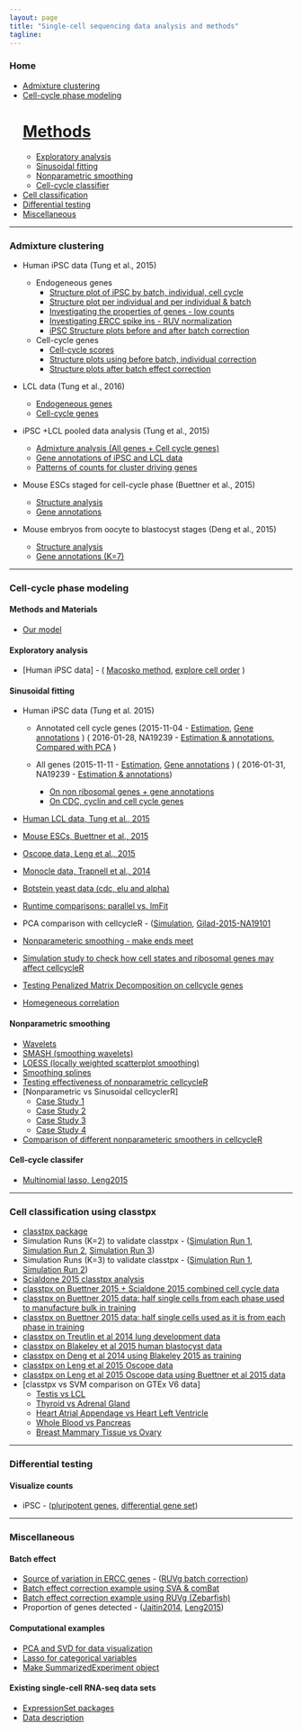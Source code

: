 ```yaml
---
layout: page
title: "Single-cell sequencing data analysis and methods"
tagline: 
---
```


### Home
  * [Admixture clustering](#admixture-clustering)
  * [Cell-cycle phase modeling](#assign-cell-cycle)
    # [Methods](#methods)
    * [Exploratory analysis](#explore)
    * [Sinusoidal fitting](#sinusoidal-cellcycler)
    * [Nonparametric smoothing](#nonparametric-cellcycler)
    * [Cell-cycle classifier](#classifier)
  * [Cell classification](#classtpx)
  * [Differential testing](#testing)
  * [Miscellaneous](#misc)


---

### Admixture clustering <a id = 'admixture-clustering'></a>

* Human iPSC data (Tung et al., 2015)
  * Endogeneous genes
     * [Structure plot of iPSC by batch, individual, cell cycle](project/analysis/cell_phase_analysis.html)
     * [Structure plot per individual and per individual & batch](project/analysis/structure_per_individual.html)
     * [Investigating the properties of genes - low counts](project/analysis/low_counts_genes.html)
     * [Investigating ERCC spike ins - RUV normalization](project/analysis/RUV_normalization.html)
     * [iPSC Structure plots before and after batch correction](project/analysis/batch_effect_all_genes.html)
  * Cell-cycle genes
     * [Cell-cycle scores](project/analysis/cell_cycle_score_analysis.html)
     * [Structure plots using before batch, individual correction](project/analysis/clustering_cell_cycle_genes.html)
     * [Structure plots after batch effect correction](project/analysis/batch_effect_cell_cycle_genes.html)

* LCL data (Tung et al., 2016)
	*  [Endogeneous genes](project/analysis/lcl_structure.html)
	*  [Cell-cycle genes](project/analysis/lcl_structure_cell_cycle_genes.html)

* iPSC +LCL pooled data analysis (Tung et al., 2015)
	* [Admixture analysis (All genes + Cell cycle genes)](project/analysis/ipsc_lcl_structure.html)
	* [Gene annotations of iPSC and LCL data](project/analysis/gene_annotations_ipsc_lcl.html)
	* [Patterns of counts for cluster driving genes](project/analysis/gene_patterns_iPSC_LCL.html)

* Mouse ESCs staged for cell-cycle phase (Buettner et al., 2015)
	* [Structure analysis](project/analysis/marioni_structure_all_genes.html)
	* [Gene annotations](project/analysis/gene_annotations_marioni.html)

* Mouse embryos from oocyte to blastocyst stages (Deng et al., 2015)
	* [Structure analysis](project/analysis/deng_structure_all_genes.html)
	* [Gene annotations (K=7)](project/analysis/gene_annotations_deng.html)


---

### Cell-cycle phase modeling  <a id = 'assign-cell-cycle'></a>

#### Methods and Materials <a id="methods"></a>

* [Our model](project/docs/cell_reorder.pdf) 

#### Exploratory analysis <a id="explore"></a>

* [Human iPSC data] - ( [Macosko method](project/analysis/cell_ordering_iPSC.html), [explore cell order](project/analysis/cell_cycle_score_analysis.html) )

#### Sinusoidal fitting <a id="sinusoidal-cellcycler"></a>

* Human iPSC data (Tung et al. 2015)
  * Annotated cell cycle genes (2015-11-04 - [Estimation](project/analysis/yoav_cellcycleR_cellcycle_genes.html), [Gene annotations](project/analysis/yoav_cellcycleR_postprocessing_cellcycle_genes.html) ) ( 2016-01-28, NA19239 - [Estimation & annotations](project/analysis/yoav_cellcycleR_cellcycle_genes-2016-01-28.html), [Compared with PCA](project/analysis/pca-sinu-ipsc-19239.html) ) 
  * All genes (2015-11-11 - [Estimation](project/analysis/yoav_cellcycleR_all_genes.html), [Gene annotations]((project/analysis/yoav_cellcycleR_postprocessing_all_genes.html)) ) ( 2016-01-31, NA19239 - [Estimation & annotations](project/analysis/gilad-ipsc-all-genes-2016-01-31.html))

	* [On non ribosomal genes + gene annotations](project/analysis/yoav_cellycleR_non_ribosomal.html)  
	* [On CDC, cyclin and cell cycle genes](project/analysis/yoav_cellcycleR_cdc_cyclin.html)
* [Human LCL data, Tung et al., 2015](project/analysis/lcl_cellcycleR.html)
* [Mouse ESCs, Buettner et al., 2015](project/analysis/marioni_cellcycleR.html)
* [Oscope data, Leng et al., 2015](project/analysis/oscope_cellcycleR.html)
* [Monocle data, Trapnell et al., 2014](project/analysis/monocle_cellcycleR.html)
* [Botstein yeast data (cdc, elu and alpha)](project/analysis/yeast_cellcycleR.html)


* [Runtime comparisons: parallel vs. lmFit](project/analysis/sin_cell_order_iter-runtime.html)
* PCA comparison with cellcycleR - ([Simulation](project/analysis/pca_snr_compare.html), [Gilad-2015-NA19101](project/analysis/pca-sinu-ipsc-19239.html)
* [Nonparameteric smoothing - make ends meet](project/analysis/np_smoother_constraint.html)
* [Simulation study to check how cell states and ribosomal genes may affect cellcycleR](project/analysis/cellcycler_with_ribosomal_sim.html)
* [Testing Penalized Matrix Decomposition on cellcycle genes](project/analysis/pmd_cellcycler_test_1.html)
* [Homegeneous correlation](project/analysis/gene-correlation-sinusoidal.html)


#### Nonparametric smoothing <a id="nonparametric-cellcycler"></a>

* [Wavelets](project/analysis/wavelet_validation_check.html)
* [SMASH (smoothing wavelets)](project/analysis/smash_validation_check.html)
* [LOESS (locally weighted scatterplot smoothing) ](project/analysis/loess_validation_check.html)
* [Smoothing splines](project/analysis/splines_validation_check.html)
* [Testing effectiveness of nonparametric cellcycleR](project/analysis/nonparametric_cellcycleR_tests.html)
* [Nonparametric vs Sinusoidal cellcyclerR]
  * [Case Study 1](project/analysis/cellcycleR_compare1.html)
  * [Case Study 2](project/analysis/cellcycler_compare2.html)
  * [Case Study 3](project/analysis/cellcycleR_compare3.html)
  * [Case Study 4](project/analysis/cellcycleR_compare4.html)
* [Comparison of different nonparameteric smoothers in cellcycleR](project/analysis/nonparametric_cellcycler_methods_compare.html)

#### Cell-cycle classifer <a id="classifier"></a>
* [Multinomial lasso, Leng2015](project/analysis/oscope-classifer.html)


---

### Cell classification using classtpx <a id="classtpx"></a>

* [classtpx package](https://github.com/kkdey/classtpx)
* Simulation Runs (K=2) to validate classtpx - ([Simulation Run 1](project/analysis/classtpx_simulation_run_1.html),
[Simulation Run 2](project/analysis/classtpx_simulation_run_2.html), [Simulation Run 3](project/analysis/classtpx_simulation_run_5.html))
* Simulation Runs (K=3) to validate classtpx - ([Simulation Run 1](project/analysis/classtpx_simulation_run_3.html),
[Simulation Run 2](project/analysis/classtpx_simulation_run_4.html))
* [Scialdone 2015 classtpx analysis](project/analysis/scialdone_classtpx.html)
* [classtpx on Buettner 2015 + Scialdone 2015 combined cell cycle data](project/analysis/buettner_scialdone_classtpx.html)
* [classtpx on Buettner 2015 data: half single cells from each phase used to manufacture bulk in training](project/analysis/buettner_classtpx_2015.html)
* [classtpx on Buettner 2015 data: half single cells used as it is from each phase in training ](project/analysis/buettner_classtpx_2015_2.html)
* [classtpx on Treutlin et al 2014 lung development data](project/analysis/treutlin_classtpx.html)
* [classtpx on Blakeley et al 2015 human blastocyst data](project/analysis/blakeley_classtpx.html)
* [classtpx on Deng et al 2014 using Blakeley 2015 as training](project/analysis/blakeley_deng_classtpx.html)
* [classtpx on Leng et al 2015 Oscope data](leng_classtpx.html)
* [classtpx on Leng et al 2015 Oscope data using Buettner et al 2015 data](project/analysis/leng_buettner_classtpx.html)
* [classtpx vs SVM comparison on GTEx V6 data]
  * [Testis vs LCL](project/analysis/testis_lcl_classtpx_svm.html)
  * [Thyroid vs Adrenal Gland](project/analysis/thyroid_adrenal_classtpx_svm.html)
  * [Heart Atrial Appendage vs Heart Left Ventricle](project/analysis/heart_atrial_ventricle_classtpx_svm.html)
  * [Whole Blood vs Pancreas](project/analysis/blood_pancreas_classtpx_svm.html)
  * [Breast Mammary Tissue vs Ovary](project/analysis/breast_ovary_classtpx_svm.html)



---

### Differential testing <a id = 'testing'></a>

#### Visualize counts
  * iPSC - ([pluripotent genes](project/analysis/count-pluripotent.html), 
            [differential gene set]()) 
            
---

### Miscellaneous <a id = 'misc'></a>

#### Batch effect
* [Source of variation in ERCC genes](project/analysis/ercc-pca.html) - ([RUVg batch correction](project/analysis/ercc-ruvg.html))
* [Batch effect correction example using SVA & comBat](project/analysis/ercc-sva.html)
* [Batch effect correction example using RUVg (Zebarfish)](project/analysis/ercc-ruvg-paper-data.html)
* Proportion of genes detected - ([Jaitin2014](project/analysis/pca-correlation-other-umi-data.html), 
[Leng2015](project/analysis/pca-correlation-other-umi-leng.html))

#### Computational examples
* [PCA and SVD for data visualization](project/analysis/pca-svd.html)
* [Lasso for categorical variables](project/analysis/lasso-categorical.html)
* [Make SummarizedExperiment object](project/analysis/summarized-experiment.html)

#### Existing single-cell RNA-seq data sets
* [ExpressionSet packages](project/analysis/scRNA-expressionSet-intro-page.html)
* [Data description](project/analysis/data-description.html) 






